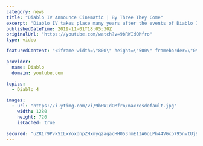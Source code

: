 ```yaml
---
category: news
title: "Diablo IV Announce Cinematic | By Three They Come"
excerpt: "Diablo IV takes place many years after the events of Diablo III, after millions have been slaughtered by the actions of the High Heavens and Burning Hells alike."
publishedDateTime: 2019-11-01T18:05:30Z
originalUrl: "https://youtube.com/watch?v=9bRWIdOMfro"
type: video

featuredContent: "<iframe width=\"800\" height=\"500\" frameborder=\"0\" src=\"https://www.youtube.com/embed/9bRWIdOMfro\" allow=\"accelerometer; autoplay; encrypted-media; gyroscope; picture-in-picture\" allowfullscreen></iframe>"

provider:
  name: Diablo
  domain: youtube.com

topics:
  - Diablo 4

images:
  - url: "https://i.ytimg.com/vi/9bRWIdOMfro/maxresdefault.jpg"
    width: 1280
    height: 720
    isCached: true

secured: "uZR1r9PvkSILxYoxdnpZHxmyqzagacHH053rmE1IA6oLPh44VGxp795nvtUj93tM+tCfBrJwlYw5B7WUjFheZ5Xhorb1vvIAdfxu3weEgYQk1oigyHcTZIBd9ecCym8FzU2FgZp/OCcQbL/VryK2BlrFTyReJbWQeN2JrFn3isv6K8dDjOvNBJRcuKyMCTRPQ7qsEJ62SbLa2ZAyDSDdbwWiOjOU/lYx95uNsCLBBEcuEL6VORCU+SQspNojHU63j9ktPsQB5oUFOn3oJECH42wzNYqIhw7I1KmNiIkktbNerpbdbR/nUIIVUJSLo9JwtpfEdKUgs0EE1vT8lCGYKrXKsX5kLz6lILPcmAnE9bsQgFuKsYKoeveQnf40OWcnxAwUa8zVIJynFxpdu8JicsrIT6O9ucdqQOK/06WbLNJSrqAAVy3U8xT5HSBH/8Zg;g0GZai2zzyTxxmA3On8PLg=="
---
```



